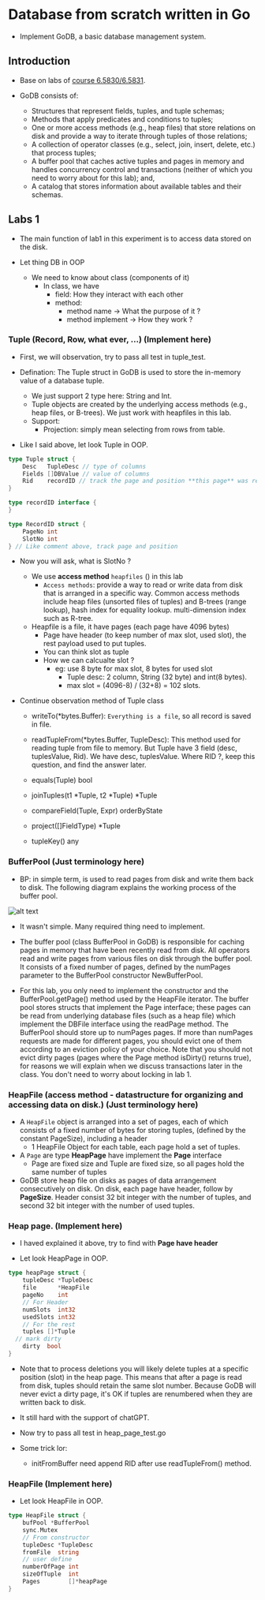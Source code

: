 # Database from scratch written in Go

- Implement GoDB, a basic database management system.

## Introduction

- Base on labs of [course 6.5830/6.5831](http://dsg.csail.mit.edu/6.5830/).

- GoDB consists of:
  - Structures that represent fields, tuples, and tuple schemas;
  - Methods that apply predicates and conditions to tuples;
  - One or more access methods (e.g., heap files) that store relations on disk and provide a way to iterate through tuples of those relations;
  - A collection of operator classes (e.g., select, join, insert, delete, etc.) that process tuples;
  - A buffer pool that caches active tuples and pages in memory and handles concurrency control and transactions (neither of which you need to worry about for this lab); and,
  - A catalog that stores information about available tables and their schemas.

## Labs 1

- The main function of lab1 in this experiment is to access data stored on the disk.

- Let thing DB in OOP
  - We need to know about class (components of it)
    - In class, we have
      - field: How they interact with each other
      - method:
        - method name -> What the purpose of it ?
        - method implement -> How they work ?

### Tuple (Record, Row, what ever, ...) (Implement here)

- First, we will observation, try to pass all test in tuple_test.

- Defination: The Tuple struct in GoDB is used to store the in-memory value of a database tuple.

  - We just support 2 type here: String and Int.
  - Tuple objects are created by the underlying access methods (e.g., heap files, or B-trees). We just work with heapfiles in this lab.
  - Support:
    - Projection: simply mean selecting from rows from table.

- Like I said above, let look Tuple in OOP.

```go
type Tuple struct {
	Desc   TupleDesc // type of columns
	Fields []DBValue // value of columns
	Rid    recordID // track the page and position **this page** was read from. It's not the ID autogenerate in create-table.
}

type recordID interface {
}

type RecordID struct {
	PageNo int
	SlotNo int
} // Like comment above, track page and position
```

- Now you will ask, what is SlotNo ?

  - We use **access method** `heapfiles` () in this lab
    - `Access methods`: provide a way to read or write data from disk that is arranged in a specific way. Common access methods include heap files (unsorted files of tuples) and B-trees (range lookup), hash index for equality lookup. multi-dimension index such as R-tree.
  - Heapfile is a file, it have pages (each page have 4096 bytes)
    - Page have header (to keep number of max slot, used slot), the rest payload used to put tuples.
    - You can think slot as tuple
    - How we can calcualte slot ?
      - eg: use 8 byte for max slot, 8 bytes for used slot
        - Tuple desc: 2 column, String (32 byte) and int(8 bytes).
        - max slot = (4096-8) / (32+8) = 102 slots.

- Continue observation method of Tuple class

  - writeTo(\*bytes.Buffer): `Everything is a file`, so all record is saved in file.

  - readTupleFrom(\*bytes.Buffer, TupleDesc): This method used for reading tuple from file to memory. But Tuple have 3 field (desc, tuplesValue, Rid). We have desc, tuplesValue. Where RID ?, keep this question, and find the answer later.

  - equals(Tuple) bool
  - joinTuples(t1 \*Tuple, t2 \*Tuple) \*Tuple
  - compareField(Tuple, Expr) orderByState
  - project([]FieldType) \*Tuple
  - tupleKey() any

### BufferPool (Just terminology here)

- BP: in simple term, is used to read pages from disk and write them back to disk. The following diagram explains the working process of the buffer pool.

![alt text](bufferpool.png)

- It wasn't simple. Many required thing need to implement.

- The buffer pool (class BufferPool in GoDB) is responsible for caching pages in memory that have been recently read from disk. All operators read and write pages from various files on disk through the buffer pool. It consists of a fixed number of pages, defined by the numPages parameter to the BufferPool constructor NewBufferPool.
- For this lab, you only need to implement the constructor and the BufferPool.getPage() method used by the HeapFile iterator. The buffer pool stores structs that implement the Page interface; these pages can be read from underlying database files (such as a heap file) which implement the DBFile interface using the readPage method. The BufferPool should store up to numPages pages. If more than numPages requests are made for different pages, you should evict one of them according to an eviction policy of your choice. Note that you should not evict dirty pages (pages where the Page method isDirty() returns true), for reasons we will explain when we discuss transactions later in the class. You don't need to worry about locking in lab 1.

### HeapFile (access method - datastructure for organizing and accessing data on disk.) (Just terminology here)

- A `HeapFile` object is arranged into a set of pages, each of which consists of a fixed number of bytes for storing tuples, (defined by the constant PageSize), including a header
  - 1 HeapFile Object for each table, each page hold a set of tuples.
- A `Page` are type **HeapPage** have implement the **Page** interface
  - Page are fixed size and Tuple are fixed size, so all pages hold the same number of tuples
- GoDB store heap file on disks as pages of data arrangement consecutively on disk. On disk, each page have header, follow by **PageSize**. Header consist 32 bit integer with the number of tuples, and second 32 bit integer with the number of used tuples.

### Heap page. (Implement here)

- I haved explained it above, try to find with **Page have header**

- Let look HeapPage in OOP.

```go
type heapPage struct {
	tupleDesc *TupleDesc
	file      *HeapFile
	pageNo    int
	// For Header
	numSlots  int32
	usedSlots int32
	// For the rest
	tuples []*Tuple
  // mark dirty
	dirty  bool
}
```

- Note that to process deletions you will likely delete tuples at a specific position (slot) in the heap page. This means that after a page is read from disk, tuples should retain the same slot number. Because GoDB will never evict a dirty page, it's OK if tuples are renumbered when they are written back to disk.

- It still hard with the support of chatGPT.
- Now try to pass all test in heap_page_test.go
- Some trick lor:
  - initFromBuffer need append RID after use readTupleFrom() method.

### HeapFile (Implement here)

- Let look HeapFile in OOP.

```go
type HeapFile struct {
	bufPool *BufferPool
	sync.Mutex
	// From constructor
	tupleDesc *TupleDesc
	fromFile  string
	// user define
	numberOfPage int
	sizeOfTuple  int
	Pages        []*heapPage
}
```
